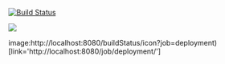[![Build Status](http://localhost:8080/buildStatus/icon?job=deployment)](http://localhost:8080/job/deployment/)

<a href='http://localhost:8080/job/deployment/'><img src='http://localhost:8080/buildStatus/icon?job=deployment'></a>

image:http://localhost:8080/buildStatus/icon?job=deployment)[link='http://localhost:8080/job/deployment/']
